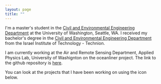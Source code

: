 ```yaml
---
layout: page
title: ""
---
```


I'm a master's student in the [Civil and Environmental Engineering Department](https://www.ce.washington.edu) at the University of Washington, Seattle, WA. I received my bachelor's degree in  the [Civil and Environmental Engineering Department](https://cee.technion.ac.il/en/) from the Israel Institute of Technology - Technion. 

I am currently working at the Air and Remote Sensing Department, Applied Physics Lab, University of Washignton on the oceanliner project. The link to the github repository is [here](https://github.com/bmanjaree/oceanliner).

You can look at the projects that I have been working on using the icon below. 
